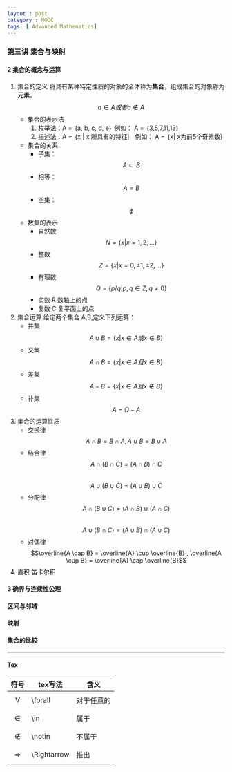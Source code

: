```yaml
---
layout : post
category : MOOC
tags: [ Advanced Mathematics]
---
```


### 第三讲 集合与映射  

#### 2 集合的概念与运算  

1.  集合的定义
将具有某种特定性质的对象的全体称为**集合**，组成集合的对象称为**元素**。
$$a \in A 或者 a \notin A $$  
	*  集合的表示法
		1. 枚举法：A = ｛a, b, c, d, e｝
		例如： A = ｛3,5,7,11,13｝
		2. 描述法：A = ｛x | x 所具有的特征｝
		例如： A = ｛x| x为前5个奇素数｝ 
	*  集合的关系  
		* 子集：$$A \subset B$$   
		* 相等：$$A = B$$  
		* 空集： $$\phi$$  
	* 数集的表示  
		* 自然数 $$N = \{x | x = 1,2,...\}$$  
		* 整数 $$Z = \{x | x = 0, ±1, ±2,...\}$$  
		* 有理数 $$Q = \{p/q | p,q \in Z, q \neq 0  \}$$
		* 实数 R 数轴上的点
		* 复数 C 复平面上的点
2. 	集合运算
给定两个集合 A,B,定义下列运算：
	* 并集 $$A\cup B = \{ x | x \in A 或 x \in B \}$$  
	* 交集 $$A\cap B = \{ x | x \in A 且 x \in B \}$$ 
	* 差集 $$A - B = \{ x | x \in A 且 x \notin B \} $$
	* 补集 $$ \bar{A} = \Omega - A$$ 
3.  集合的运算性质
	* 交换律 $$ A \cap B = B \cap A ,A \cup B = B \cup A  $$  
	* 结合律 $$ A \cap (B \cap C) = (A \cap B) \cap C $$  
	$$ A \cup (B \cup C) = (A \cup B) \cup C $$  
	* 分配律 $$ A \cap (B \cup C) = (A \cap B) \cup(A \cap C) $$  
	$$ A \cup (B \cap C) = (A \cup B) \cap(A \cup C)  $$  
	* 对偶律 $$\overline{A \cap B} = \overline{A} \cup \overline{B} , \overline{A \cup B} = \overline{A} \cap \overline{B}$$  
4. 直积
笛卡尔积	

#### 3 确界与连续性公理  

#### 区间与邻域

#### 映射

#### 集合的比较

---
#### Tex
|符号|tex写法|含义|  
|---|---|---|  
|$$\forall$$|\forall|对于任意的|  
|$$\in$$|\in|属于|  
|$$\notin$$|\notin|不属于|
|$$\Rightarrow$$|\Rightarrow|推出|
